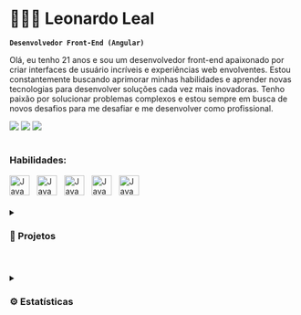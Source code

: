 # 👨🏼‍💻 Leonardo Leal

**`Desenvolvedor Front-End (Angular)`**

Olá, eu tenho 21 anos e sou um desenvolvedor front-end apaixonado por criar interfaces de usuário incríveis e experiências web envolventes. Estou constantemente buscando aprimorar minhas habilidades e aprender novas tecnologias para desenvolver soluções cada vez mais inovadoras. Tenho paixão por solucionar problemas complexos e estou sempre em busca de novos desafios para me desafiar e me desenvolver como profissional.

 <a href="https://www.linkedin.com/in/leohdev" target="_blank"><img src="https://img.shields.io/badge/-LinkedIn-%230077B5?style=for-the-badge&logo=linkedin&logoColor=white" target="_blank"></a> 
   <a href="https://instagram.com/leozhr" target="_blank"><img src="https://img.shields.io/badge/-Instagram-%23E4405F?style=for-the-badge&logo=instagram&logoColor=white" target="_blank"></a>
  <a href = "mailto:leonardo.leal202@gmail.com"><img src="https://img.shields.io/badge/-Gmail-%23333?style=for-the-badge&logo=gmail&logoColor=white" target="_blank"></a>

#

### Habilidades:

<img align="left" alt="Java" width="35px" style="padding-right:10px;" src="https://cdn.jsdelivr.net/gh/devicons/devicon/icons/angularjs/angularjs-original.svg"/>
<img align="left" alt="Java" width="35px" style="padding-right:10px;" src="https://cdn.jsdelivr.net/gh/devicons/devicon/icons/typescript/typescript-original.svg"/>
<img align="left" alt="Java" width="35px" style="padding-right:10px;" src="https://cdn.jsdelivr.net/gh/devicons/devicon/icons/javascript/javascript-original.svg"/>
<img align="left" alt="Java" width="35px" style="padding-right:10px;" src="https://cdn.jsdelivr.net/gh/devicons/devicon/icons/html5/html5-original.svg"/>
<img align="left" alt="Java" width="35px" style="padding-right:10px;" src="https://cdn.jsdelivr.net/gh/devicons/devicon/icons/css3/css3-original.svg"/>

<br/>

#

<details>
 <summary><h3>🚀 Projetos</h3></summary>
 
 <br/>
 
   <img width="260px" src="https://user-images.githubusercontent.com/117487925/219116944-33267cbe-9305-4d92-ab02-b4dac5a8d74c.png" /> 
   <img width="260px" src="https://user-images.githubusercontent.com/117487925/219116940-836c12f2-63ab-4430-98f0-c24e297a6965.png" /> 
   <img width="260px" src="https://user-images.githubusercontent.com/117487925/219116931-df67ee7a-c80e-4349-b664-2a500c14269d.png" /> 
 
 </details>
 
#

<details>
<summary><h3>⚙️ Estatísticas</h3></summary>

<br/>

<div align="center">  
  <img width="400px" height="195px" src="https://github-readme-stats.vercel.app/api?username=Leozhr&show_icons=true&count_private=true&hide_border=true&title_color=33A9DC&icon_color=0077B5&text_color=c9d1d9&bg_color=090c0f" alt="Matheus Maia Alvarez github stats" /> 
  <img width="400px" height="195px" src="https://github-readme-stats.vercel.app/api/top-langs/?username=Leozhr&layout=compact&hide_border=true&title_color=fdfdfd&text_color=c9d1d9&bg_color=090c0f" />
</div>
</details>
